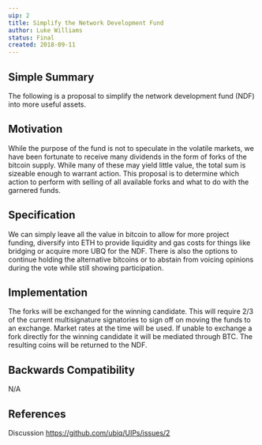 ```yaml
---
uip: 2
title: Simplify the Network Development Fund
author: Luke Williams
status: Final
created: 2018-09-11
---
```


## Simple Summary

The following is a proposal to simplify the network development fund (NDF) into more useful assets.

## Motivation

While the purpose of the fund is not to speculate in the volatile markets, we have been fortunate to receive many dividends in the form of forks of the bitcoin supply. While many of these may yield little value, the total sum is sizeable enough to warrant action. This proposal is to determine which action to perform with selling of all available forks and what to do with the garnered funds.

## Specification

We can simply leave all the value in bitcoin to allow for more project funding, diversify into ETH to provide liquidity and gas costs for things like bridging or acquire more UBQ for the NDF. There is also the options to continue holding the alternative bitcoins or to abstain from voicing opinions during the vote while still showing participation.

## Implementation

The forks will be exchanged for the winning candidate. This will require 2/3 of the current multisignature signatories to sign off on moving the funds to an exchange. Market rates at the time will be used. If unable to exchange a fork directly for the winning candidate it will be mediated through BTC. The resulting coins will be returned to the NDF.

## Backwards Compatibility

N/A

## References

Discussion
https://github.com/ubiq/UIPs/issues/2
